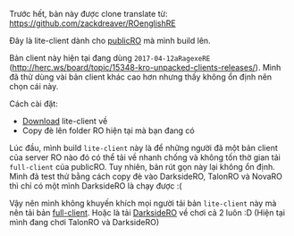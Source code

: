 Trước hết, bản này được clone translate từ: https://github.com/zackdreaver/ROenglishRE

Đây là lite-client dành cho [publicRO](https://github.com/publicRO) mà mình build lên.

Bản client này hiện tại đang dùng `2017-04-12aRagexeRE` (http://herc.ws/board/topic/15348-kro-unpacked-clients-releases/). Mình đã thử dùng vài bản client khác cao hơn nhưng thấy không ổn định nên chọn cái này.

Cách cài đặt:

- [Download](https://github.com/publicRO/lite-client/archive/master.zip) lite-client về
- Copy đè lên folder RO hiện tại mà bạn đang có

Lúc đầu, mình build `lite-client` này là để những người đã một bản client của server RO nào đó có thể tải về nhanh chống và không tốn thờ gian tải `full-client` của publicRO. Tuy nhiên, bản rút gọn này lại không ổn định. Mình đã test thử bằng cách copy đè vào DarksideRO, TalonRO và NovaRO thì chỉ có một mình DarksideRO là chạy được :(

Vậy nên mình không khuyến khích mọi người tải bản `lite-client` này mà nên tải bản [full-client](https://drive.google.com/open?id=1kkbmBTka_4x-s3iX4HL-W8ocgs5sciCO). Hoặc là tải [DarksideRO](http://panel.darkside-ro.com/) về chơi cả 2 luôn :D (Hiện tại mình đang chơi TalonRO và DarksideRO)